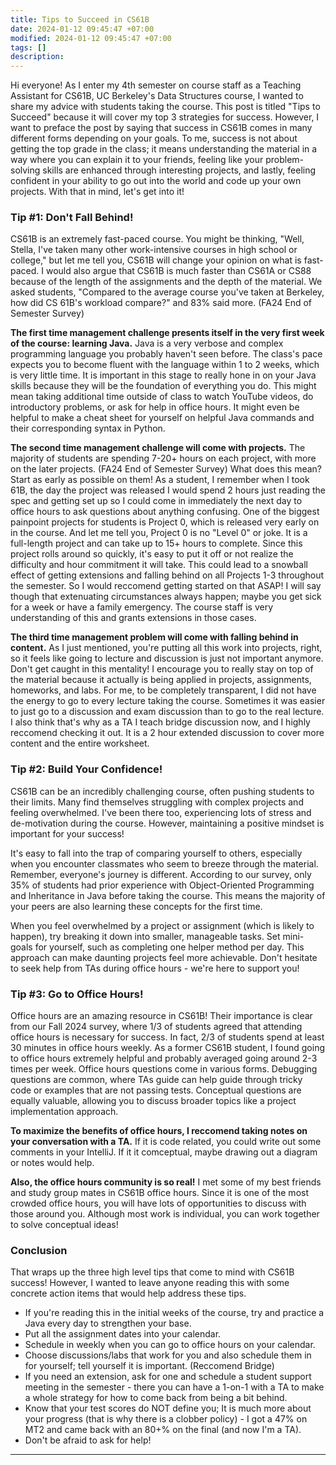 ```yaml
---
title: Tips to Succeed in CS61B
date: 2024-01-12 09:45:47 +07:00
modified: 2024-01-12 09:45:47 +07:00
tags: []
description:
---
```

Hi everyone! As I enter my 4th semester on course staff as a Teaching Assistant for CS61B, UC Berkeley's Data Structures course, I wanted to share my advice with students taking the course. This post is titled "Tips to Succeed" because it will cover my top 3 strategies for success. However, I want to preface the post by saying that success in CS61B comes in many different forms depending on your goals. To me, success is not about getting the top grade in the class; it means understanding the material in a way where you can explain it to your friends, feeling like your problem-solving skills are enhanced through interesting projects, and lastly, feeling confident in your ability to go out into the world and code up your own projects. With that in mind, let's get into it!

### Tip #1: Don't Fall Behind!

CS61B is an extremely fast-paced course. You might be thinking, "Well, Stella, I've taken many other work-intensive courses in high school or college," but let me tell you, CS61B will change your opinion on what is fast-paced. I would also argue that CS61B is much faster than CS61A or CS88 because of the length of the assignments and the depth of the material. We asked students, "Compared to the average course you've taken at Berkeley, how did CS 61B's workload compare?" and 83% said more. (FA24 End of Semester Survey)

**The first time management challenge presents itself in the very first week of the course: learning Java.** Java is a very verbose and complex programming language you probably haven't seen before. The class's pace expects you to become fluent with the language within 1 to 2 weeks, which is very little time. It is important in this stage to really hone in on your Java skills because they will be the foundation of everything you do. This might mean taking additional time outside of class to watch YouTube videos, do introductory problems, or ask for help in office hours. It might even be helpful to make a cheat sheet for yourself on helpful Java commands and their corresponding syntax in Python.

**The second time management challenge will come with projects.** The majority of students are spending 7-20+ hours on each project, with more on the later projects. (FA24 End of Semester Survey) What does this mean? Start as early as possible on them! As a student, I remember when I took 61B, the day the project was released I would spend 2 hours just reading the spec and getting set up so I could come in immediately the next day to office hours to ask questions about anything confusing. One of the biggest painpoint projects for students is Project 0, which is released very early on in the course. And let me tell you, Project 0 is no "Level 0" or joke. It is a full-length project and can take up to 15+ hours to complete. Since this project rolls around so quickly, it's easy to put it off or not realize the difficulty and hour commitment it will take. This could lead to a snowball effect of getting extensions and falling behind on all Projects 1-3 throughout the semester. So I would reccomend getting started on that ASAP! I will say though that extenuating circumstances always happen; maybe you get sick for a week or have a family emergency. The course staff is very understanding of this and grants extensions in those cases.

**The third time management problem will come with falling behind in content.** As I just mentioned, you're putting all this work into projects, right, so it feels like going to lecture and discussion is just not important anymore. Don't get caught in this mentality! I encourage you to really stay on top of the material because it actually is being applied in projects, assignments, homeworks, and labs. For me, to be completely transparent, I did not have the energy to go to every lecture taking the course. Sometimes it was easier to just go to a discussion and exam discussion than to go to the real lecture. I also think that's why as a TA I teach bridge discussion now, and I highly reccomend checking it out. It is a 2 hour extended discussion to cover more content and the entire worksheet. 

### Tip #2: Build Your Confidence!

CS61B can be an incredibly challenging course, often pushing students to their limits. Many find themselves struggling with complex projects and feeling overwhelmed. I've been there too, experiencing lots of stress and de-motivation during the course. However, maintaining a positive mindset is important for your success!

It's easy to fall into the trap of comparing yourself to others, especially when you encounter classmates who seem to breeze through the material. Remember, everyone's journey is different. According to our survey, only 35% of students had prior experience with Object-Oriented Programming and Inheritance in Java before taking the course. This means the majority of your peers are also learning these concepts for the first time.

When you feel overwhelmed by a project or assignment (which is likely to happen), try breaking it down into smaller, manageable tasks. Set mini-goals for yourself, such as completing one helper method per day. This approach can make daunting projects feel more achievable. Don't hesitate to seek help from TAs during office hours - we're here to support you!

### Tip #3: Go to Office Hours!

Office hours are an amazing resource in CS61B! Their importance is clear from our Fall 2024 survey, where 1/3 of students agreed that attending office hours is necessary for success. In fact, 2/3 of students spend at least 30 minutes in office hours weekly. As a former CS61B student, I found going to office hours extremely helpful and probably averaged going around 2-3 times per week. Office hours questions come in various forms. Debugging questions are common, where TAs guide can help guide through tricky code or examples that are not passing tests. Conceptual questions are equally valuable, allowing you to discuss broader topics like a project implementation approach.

**To maximize the benefits of office hours, I reccomend taking notes on your conversation with a TA.** If it is code related, you could write out some comments in your IntelliJ. If it it comceptual, maybe drawing out a diagram or notes would help. 

**Also, the office hours community is so real!** I met some of my best friends and study group mates in CS61B office hours. Since it is one of the most crowded office hours, you will have lots of opportunities to discuss with those around you. Although most work is individual, you can work together to solve conceptual ideas!

### Conclusion

That wraps up the three high level tips that come to mind with CS61B success! However, I wanted to leave anyone reading this with some concrete action items that would help address these tips.

- If you're reading this in the initial weeks of the course, try and practice a Java every day to strengthen your base.
- Put all the assignment dates into your calendar.
- Schedule in weekly when you can go to office hours on your calendar.
- Choose discussions/labs that work for you and also schedule them in for yourself; tell yourself it is important. (Reccomend Bridge)
- If you need an extension, ask for one and schedule a student support meeting in the semester - there you can have a 1-on-1 with a TA to make a whole strategy for how to come back from being a bit behind.
- Know that your test scores do NOT define you; It is much more about your progress (that is why there is a clobber policy) - I got a 47% on MT2 and came back with an 80+% on the final (and now I'm a TA).
- Don't be afraid to ask for help!

---

